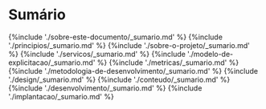 # Sumário

{%include './sobre-este-documento/_sumario.md' %}
{%include './principios/_sumario.md' %}
{%include './sobre-o-projeto/_sumario.md' %}
{%include './servicos/_sumario.md' %}
{%include './modelo-de-explicitacao/_sumario.md' %}
{%include './metricas/_sumario.md' %}
{%include './metodologia-de-desenvolvimento/_sumario.md' %}
{%include './design/_sumario.md' %}
{%include './conteudo/_sumario.md' %}
{%include './desenvolvimento/_sumario.md' %}
{%include './implantacao/_sumario.md' %}
